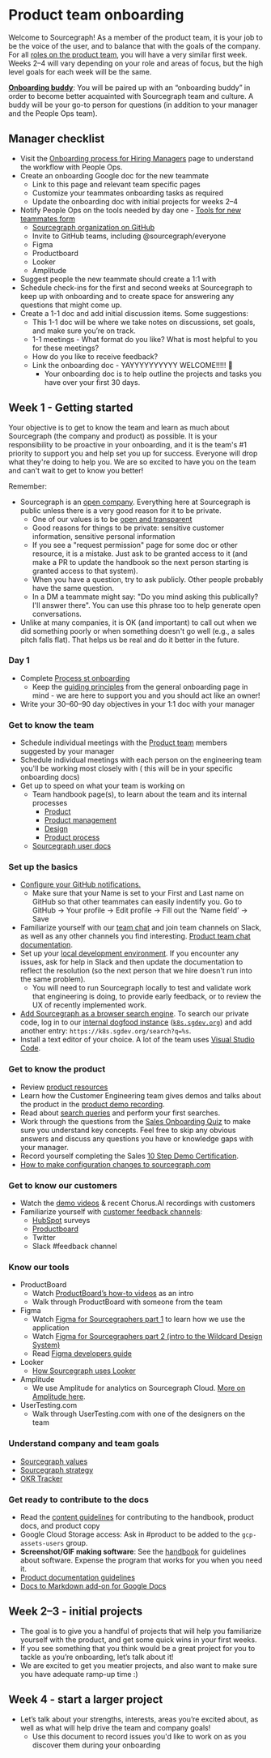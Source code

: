 # Product team onboarding

Welcome to Sourcegraph! As a member of the product team, it is your job to be the voice of the user, and to balance that with the goals of the company. For all [roles on the product team](../roles/index.md), you will have a very similar first week. Weeks 2–4 will vary depending on your role and areas of focus, but the high level goals for each week will be the same.

**[Onboarding buddy](../../people-talent/buddy-program.md)**: You will be paired up with an “onboarding buddy” in order to become better acquainted with Sourcegraph team and culture. A buddy will be your go-to person for questions (in addition to your manager and the People Ops team).

## Manager checklist

- Visit the [Onboarding process for Hiring Managers](../../people-talent/onboarding-for-hiring-managers.md) page to understand the workflow with People Ops.
- Create an onboarding Google doc for the new teammate
  - Link to this page and relevant team specific pages
  - Customize your teammates onboarding tasks as required
  - Update the onboarding doc with initial projects for weeks 2–4
- Notify People Ops on the tools needed by day one - [Tools for new teammates form](https://docs.google.com/forms/d/e/1FAIpQLSeQjfoLjAZUim7pVYw9joQCssXuVz2t2RlpjLadzmHrj15cwQ/viewform)
  - [Sourcegraph organization on GitHub](https://github.com/orgs/sourcegraph/people)
  - Invite to GitHub teams, including @sourcegraph/everyone
  - Figma
  - Productboard
  - Looker
  - Amplitude
- Suggest people the new teammate should create a 1:1 with
- Schedule check-ins for the first and second weeks at Sourcegraph to keep up with onboarding and to create space for answering any questions that might come up.
- Create a 1-1 doc and add initial discussion items. Some suggestions:
  - This 1-1 doc will be where we take notes on discussions, set goals, and make sure you’re on track.
  - 1-1 meetings - What format do you like? What is most helpful to you for these meetings?
  - How do you like to receive feedback?
  - Link the onboarding doc - YAYYYYYYYYYY WELCOME!!!!! 🎉
    - Your onboarding doc is to help outline the projects and tasks you have over your first 30 days.

## Week 1 - Getting started

Your objective is to get to know the team and learn as much about Sourcegraph (the company and product) as possible. It is your responsibility to be proactive in your onboarding, and it is the team's #1 priority to support you and help set you up for success. Everyone will drop what they're doing to help you. We are so excited to have you on the team and can't wait to get to know you better!

Remember:

- Sourcegraph is an [open company](../../../company-info-and-process/about-sourcegraph/index.md#sourcegraph-open-product-open-company-open-source). Everything here at Sourcegraph is public unless there is a very good reason for it to be private.
  - One of our values is to be [open and transparent](../../../company-info-and-process/values/index.md#open-and-transparent)
  - Good reasons for things to be private: sensitive customer information, sensitive personal information
  - If you see a "request permission" page for some doc or other resource, it is a mistake. Just ask to be granted access to it (and make a PR to update the handbook so the next person starting is granted access to that system).
  - When you have a question, try to ask publicly. Other people probably have the same question.
  - In a DM a teammate might say: "Do you mind asking this publically? I'll answer there". You can use this phrase too to help generate open conversations.
- Unlike at many companies, it is OK (and important) to call out when we did something poorly or when something doesn't go well (e.g., a sales pitch falls flat). That helps us be real and do it better in the future.

### Day 1

- Complete [Process st onboarding](https://app.process.st/reports/)
  - Keep the [guiding principles](../../people-talent/people-ops/process/onboarding.md#after-day-1-at-sourcegraph) from the general onboarding page in mind - we are here to support you and you should act like an owner!
- Write your 30–60–90 day objectives in your 1:1 doc with your manager

### Get to know the team

- Schedule individual meetings with the [Product team](../team/index.md#current-team) members suggested by your manager
- Schedule individual meetings with each person on the engineering team you'll be working most closely with ( this will be in your specific onboarding docs)
- Get up to speed on what your team is working on
  - Team handbook page(s), to learn about the team and its internal processes
    - [Product](../index.md)
    - [Product management](../process/index.md)
    - [Design](../../product/design/index.md)
    - [Product process](../process/index.md)
  - [Sourcegraph user docs](https://docs.sourcegraph.com/)

### Set up the basics

- [Configure your GitHub notifications.](../../../company-info-and-process/onboarding/git-intro/github-notifications/index.md)
  - Make sure that your Name is set to your First and Last name on GitHub so that other teammates can easily indentify you. Go to GitHub -> Your profile -> Edit profile -> Fill out the ‘Name field’ -> Save
- Familiarize yourself with our [team chat](../../../company-info-and-process/communication/team_chat.md) and join team channels on Slack, as well as any other channels you find interesting. [Product team chat documentation](../../../company-info-and-process/communication/team_chat.md#product).
- Set up your [local development environment](https://docs.sourcegraph.com/dev/setup). If you encounter any issues, ask for help in Slack and then update the documentation to reflect the resolution (so the next person that we hire doesn't run into the same problem).
  - You will need to run Sourcegraph locally to test and validate work that engineering is doing, to provide early feedback, or to review the UX of recently implemented work.
- [Add Sourcegraph as a browser search engine](https://docs.sourcegraph.com/integration/browser_search_engine). To search our private code, log in to our [internal dogfood instance](../../engineering/dev/process/deployments/instances.md#k8s.sgdev.org) ([`k8s.sgdev.org`](https://k8s.sgdev.org)) and add another entry: `https://k8s.sgdev.org/search?q=%s`.
- Install a text editor of your choice. A lot of the team uses [Visual Studio Code](https://code.visualstudio.com/).

### Get to know the product

- Review [product resources](../index.md#references)
- Learn how the Customer Engineering team gives demos and talks about the product in the [product demo recording](https://drive.google.com/file/d/1idbCnce5MIvtAV0GOOwgB68zQJB2WmZ9/view).
- Read about [search queries](https://docs.sourcegraph.com/code_search) and perform your first searches.
- Work through the questions from the [Sales Onboarding Quiz](../../sales/onboarding/quiz.md) to make sure you understand key concepts. Feel free to skip any obvious answers and discuss any questions you have or knowledge gaps with your manager.
- Record yourself completing the Sales [10 Step Demo Certification](https://docs.google.com/document/d/1P6nzAGfpTNysIi2FIcFY7mHX__q0qZ8955NDnWylF4I/edit#).
- [How to make configuration changes to sourcegraph.com](../../engineering/teams/devops/update_sg_website_config.md)

### Get to know our customers

- Watch the [demo videos](../../technical-success/ce/onboarding/education.md#trainings-and-demos) & recent Chorus.AI recordings with customers
- Familiarize yourself with [customer feedback channels](../process/feedback/product_feedback_monitoring.md):
  - [HubSpot](https://app.hubspot.com/forms/2762526/a86bbac5-576d-4ca0-86c1-0c60837c3eab/submissions) surveys
  - [Productboard](https://sourcegraph.productboard.com/insights/shared-inbox)
  - Twitter
  - Slack #feedback channel

### Know our tools

- ProductBoard
  - Watch [ProductBoard’s how-to videos](https://www.notion.so/Video-resources-64f81208b5dd4aaf89d3586a34223ec0) as an intro
  - Walk through ProductBoard with someone from the team
- Figma
  - Watch [Figma for Sourcegraphers part 1](https://drive.google.com/file/d/1zzUKDJN5XUwvKF8LfKZqQb7gK9NpK1Wx/view?usp=sharing) to learn how we use the application
  - Watch [Figma for Sourcegraphers part 2 (intro to the Wildcard Design System)](https://drive.google.com/file/d/1kfT3PVvTag_e0RXLAt6nndf6fS2n1Slv/view)
  - Read [Figma developers guide](https://www.smashingmagazine.com/2020/09/figma-developers-guide/)
- Looker
  - [How Sourcegraph uses Looker](../../data-analytics/looker.md)
- Amplitude
  - We use Amplitude for analytics on Sourcegraph Cloud. [More on Amplitude here](../../data-analytics/amplitude.md).
- UserTesting.com
  - Walk through UserTesting.com with one of the designers on the team

### Understand company and team goals

- [Sourcegraph values](../../../company-info-and-process/values/index.md)
- [Sourcegraph strategy](../../../strategy-goals/strategy/index.md)
- [OKR Tracker](https://docs.google.com/spreadsheets/d/1pNXVev2JtYC94lB1NIfsc8OqyYnnSFn7p5PYFcniblE/edit?ts=607a3f2e#gid=1699297878)

### Get ready to contribute to the docs

- Read the [content guidelines](../../../company-info-and-process/communication/content_guidelines/index.md) for contributing to the handbook, product docs, and product copy
- Google Cloud Storage access: Ask in #product to be added to the `gcp-assets-users` group.
- **Screenshot/GIF making software**: See the [handbook](../../marketing/process/adding_screenshots_screen_recording.md) for guidelines about software. Expense the program that works for you when you need it.
- [Product documentation guidelines](https://sourcegraph.com/github.com/sourcegraph/sourcegraph/-/blob/doc/dev/documentation.md)
- [Docs to Markdown add-on for Google Docs](https://gsuite.google.com/marketplace/app/docs_to_markdown/700168918607)

## Week 2–3 - initial projects

- The goal is to give you a handful of projects that will help you familiarize yourself with the product, and get some quick wins in your first weeks.
- If you see something that you think would be a great project for you to tackle as you’re onboarding, let’s talk about it!
- We are excited to get you meatier projects, and also want to make sure you have adequate ramp-up time :)

## Week 4 - start a larger project

- Let’s talk about your strengths, interests, areas you’re excited about, as well as what will help drive the team and company goals!
  - Use this document to record issues you'd like to work on as you discover them during your onboarding
